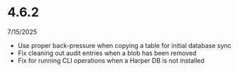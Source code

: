 # 4.6.2
7/15/2025

- Use proper back-pressure when copying a table for initial database sync
- Fix cleaning out audit entries when a blob has been removed
- Fix for running CLI operations when a Harper DB is not installed